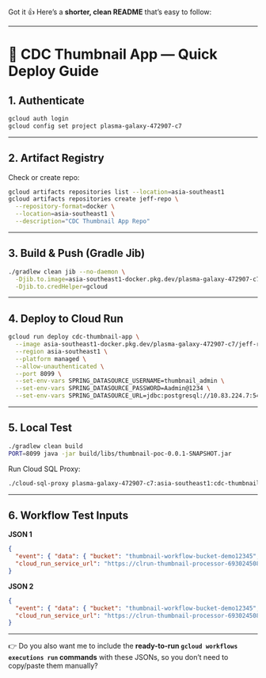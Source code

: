 Got it 👍 Here’s a **shorter, clean README** that’s easy to follow:

---

# 🚀 CDC Thumbnail App — Quick Deploy Guide

## 1. Authenticate

```bash
gcloud auth login
gcloud config set project plasma-galaxy-472907-c7
```

---

## 2. Artifact Registry

Check or create repo:

```bash
gcloud artifacts repositories list --location=asia-southeast1
gcloud artifacts repositories create jeff-repo \
  --repository-format=docker \
  --location=asia-southeast1 \
  --description="CDC Thumbnail App Repo"
```

---

## 3. Build & Push (Gradle Jib)

```bash
./gradlew clean jib --no-daemon \
  -Djib.to.image=asia-southeast1-docker.pkg.dev/plasma-galaxy-472907-c7/jeff-repo/cdc-thumbnail-app \
  -Djib.to.credHelper=gcloud
```

---

## 4. Deploy to Cloud Run

```bash
gcloud run deploy cdc-thumbnail-app \
  --image asia-southeast1-docker.pkg.dev/plasma-galaxy-472907-c7/jeff-repo/cdc-thumbnail-app:latest \
  --region asia-southeast1 \
  --platform managed \
  --allow-unauthenticated \
  --port 8099 \
  --set-env-vars SPRING_DATASOURCE_USERNAME=thumbnail_admin \
  --set-env-vars SPRING_DATASOURCE_PASSWORD=Aadmin@1234 \
  --set-env-vars SPRING_DATASOURCE_URL=jdbc:postgresql://10.83.224.7:5432/thumbnail-dev
```

---

## 5. Local Test

```bash
./gradlew clean build
PORT=8099 java -jar build/libs/thumbnail-poc-0.0.1-SNAPSHOT.jar
```

Run Cloud SQL Proxy:

```bash
./cloud-sql-proxy plasma-galaxy-472907-c7:asia-southeast1:cdc-thumbnail --port 5432
```

---

## 6. Workflow Test Inputs

**JSON 1**

```json
{
  "event": { "data": { "bucket": "thumbnail-workflow-bucket-demo12345", "name": "katinat1.jpg" }},
  "cloud_run_service_url": "https://clrun-thumbnail-processor-693024508611.asia-southeast1.run.app"
}
```

**JSON 2**

```json
{
  "event": { "data": { "bucket": "thumbnail-workflow-bucket-demo12345", "name": "System_Design_Note.html" }},
  "cloud_run_service_url": "https://clrun-thumbnail-processor-693024508611.asia-southeast1.run.app"
}
```

---

👉 Do you also want me to include the **ready-to-run `gcloud workflows executions run` commands** with these JSONs, so you don’t need to copy/paste them manually?

